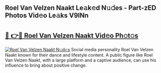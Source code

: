 ## Roel Van Velzen Naakt Le𝚊k𝚎d N𝚞𝚍es - Part-zED Photos Vid𝚎o Le𝚊ks V9lNn

# <h2><a href="http://fb9awnc.evod.top/?m=Roel+Van+Velzen+Naakt">🔗 👉🔴 Roel Van Velzen Naakt Vid𝚎o Ph𝚘t𝚘s</a></h2>

[![Roel Van Velzen Naakt N𝚞d𝚎s](https://i.imgur.com/8V9OHl7.gif)](http://fb9awnc.evod.top/?m=Roel+Van+Velzen+Naakt)
Social media personality Roel Van Velzen Naakt known for their dance and lifestyle content. A public figure like Roel Van Velzen Naakt, with a large platform and a captive audience, can use his influence to bring about positive change. 

